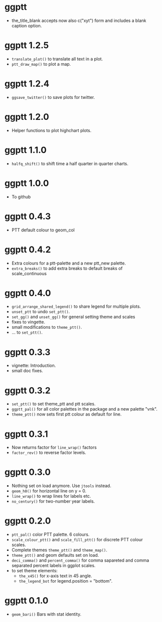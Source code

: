 ggptt 
=====
* the_title_blank accepts now also c("xyt") form and includes a blank caption option.


ggptt 1.2.5
===========

* `translate_plot()` to translate all text in a plot.
* `ptt_draw_map()` to plot a map.

ggptt 1.2.4
===========

* `ggsave_twitter()` to save plots for twitter.


ggptt 1.2.0 
============

* Helper functions to plot highchart plots.


ggptt 1.1.0
============

* `halfq_shift()` to shift time a half quarter in quarter charts.

ggptt 1.0.0
============

* To github

ggptt 0.4.3
===========

* PTT default colour to geom_col

ggptt 0.4.2
================

* Extra colours for a ptt-palette and a new ptt_new palette.
* `extra_breaks()` to add extra breaks to default breaks of scale_continuous

ggptt 0.4.0
================

* `grid_arrange_shared_legend()` to share legend for multiple plots.
* `unset_ptt` to undo `set_ptt()`.
* `set_gg()` and `unset_gg()` for general setting theme and scales
* fixes to vingette.
* small modifications to `theme_ptt()`.
* ... to `set_ptt()`.


ggptt 0.3.3
================

* vignette: Introduction.
* small doc fixes.


ggptt 0.3.2
============

* `set_ptt()` to set theme_ptt and ptt scales.
* `ggptt_pal()` for all color palettes in the package and a new palette "vnk".
* `theme_ptt()` now sets first ptt colour as default for line.
  

ggptt 0.3.1
============

* Now returns factor for `line_wrap()` factors
* `factor_rev()` to reverse factor levels.

ggptt 0.3.0
===========

* Nothing set on load anymore. Use `jtools` instead.
* `geom_h0()` for horizontal line on y = 0.
* `line_wrap()` to wrap lines for labels etc.
* `no_century()` for two-number year labels.

ggptt 0.2.0
===========

* `ptt_pal()` color PTT palette. 6 colours.
* `scale_colour_ptt()` and `scale_fill_ptt()` for discrete PTT colour scales.
*  Complete themes `theme_ptt()` and `theme_map()`.
* `theme_ptt()` and geom defaults set on load.
* `deci_comma()` and `percent_comma()` for comma sapareted
   and comma separated percent labels in ggplot scales.
* to set theme elements:
  * `the_x45()` for x-axis text in 45 angle.
  * `the_legend_bot` for legend.position = "bottom".

ggptt 0.1.0
===========

* `geom_bari()` Bars with stat identity.

